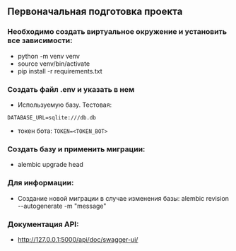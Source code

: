 ## Первоначальная подготовка проекта

### Необходимо создать виртуальное окружение и установить все зависимости:
- python -m venv venv
- source venv/bin/activate
- pip install -r requirements.txt

### Создать файл .env и указать в нем
- Используемую базу. Тестовая:
  
`DATABASE_URL=sqlite:///db.db`

- токен бота:
`TOKEN=<TOKEN_BOT>`

### Создать базу и применить миграции:
- alembic upgrade head
### Для информации:
- Создание новой миграции в случае изменения базы: alembic revision --autogenerate -m "message"

### Документация API:
- <http://127.0.0.1:5000/api/doc/swagger-ui/>

